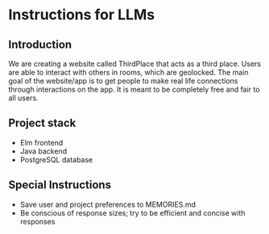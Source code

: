 # Instructions for LLMs

## Introduction

We are creating a website called ThirdPlace that acts as a third place. Users are able to interact
with others in rooms, which are geolocked. The main goal of the website/app is to get people to make
real life connections through interactions on the app. It is meant to be completely free and fair to all users.

## Project stack

- Elm frontend
- Java backend
- PostgreSQL database

## Special Instructions

- Save user and project preferences to MEMORIES.md
- Be conscious of response sizes; try to be efficient and concise with responses
